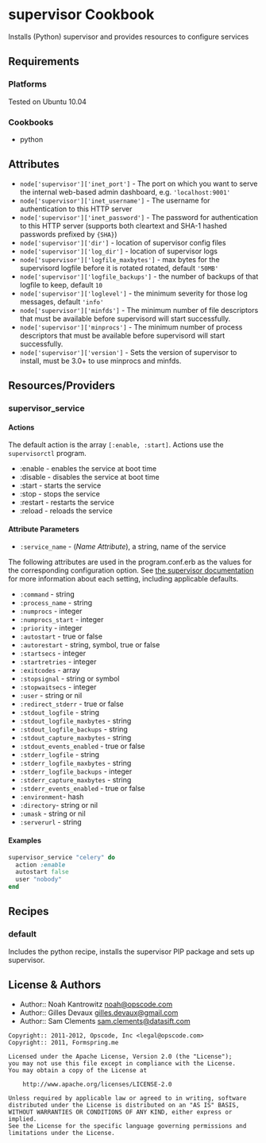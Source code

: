 supervisor Cookbook
===================
Installs (Python) supervisor and provides resources to configure services


Requirements
------------
### Platforms
Tested on Ubuntu 10.04

### Cookbooks
- python


Attributes
----------
- `node['supervisor']['inet_port']` - The port on which you want to serve the internal web-based admin dashboard, e.g. `'localhost:9001'`
- `node['supervisor']['inet_username']` - The username for authentication to this HTTP server
- `node['supervisor']['inet_password']` - The password for authentication to this HTTP server (supports both cleartext and SHA-1 hashed passwords prefixed by `{SHA}`)
- `node['supervisor']['dir']` - location of supervisor config files
- `node['supervisor']['log_dir']` - location of supervisor logs
- `node['supervisor']['logfile_maxbytes']` - max bytes for the supervisord logfile before it is rotated rotated, default `'50MB'`
- `node['supervisor']['logfile_backups']` - the number of backups of that logfile to keep, default `10`
- `node['supervisor']['loglevel']` - the minimum severity for those log messages, default `'info'`
- `node['supervisor']['minfds']` - The minimum number of file descriptors that must be available before supervisord will start successfully.
- `node['supervisor']['minprocs']` - The minimum number of process descriptors that must be available before supervisord will start successfully.
- `node['supervisor']['version']` - Sets the version of supervisor to install, must be 3.0+ to use minprocs and minfds.


Resources/Providers
-------------------
### supervisor\_service

#### Actions

The default action is the array `[:enable, :start]`. Actions use the `supervisorctl` program.

- :enable - enables the service at boot time
- :disable - disables the service at boot time
- :start - starts the service
- :stop - stops the service
- :restart - restarts the service
- :reload - reloads the service

#### Attribute Parameters

- `:service_name` - (*Name Attribute*), a string, name of the service

The following attributes are used in the program.conf.erb as the values for the corresponding configuration option. See [the supervisor documentation](http://supervisord.org/configuration.html#program-x-section-values) for more information about each setting, including applicable defaults.

- `:command` - string
- `:process_name` - string
- `:numprocs` - integer
- `:numprocs_start` - integer
- `:priority` - integer
- `:autostart` - true or false
- `:autorestart` - string, symbol, true or false
- `:startsecs` - integer
- `:startretries` - integer
- `:exitcodes` - array
- `:stopsignal` - string or symbol
- `:stopwaitsecs` - integer
- `:user` - string or nil
- `:redirect_stderr` - true or false
- `:stdout_logfile` - string
- `:stdout_logfile_maxbytes` - string
- `:stdout_logfile_backups` - string
- `:stdout_capture_maxbytes` - string
- `:stdout_events_enabled` - true or false
- `:stderr_logfile` - string
- `:stderr_logfile_maxbytes` - string
- `:stderr_logfile_backups` - integer
- `:stderr_capture_maxbytes` - string
- `:stderr_events_enabled` - true or false
- `:environment`- hash
- `:directory`- string or nil
- `:umask` - string or nil
- `:serverurl` - string

#### Examples

```ruby
supervisor_service "celery" do
  action :enable
  autostart false
  user "nobody"
end
```


Recipes
-------
### default
Includes the python recipe, installs the supervisor PIP package and sets up supervisor.


License & Authors
-----------------
- Author:: Noah Kantrowitz <noah@opscode.com>
- Author:: Gilles Devaux <gilles.devaux@gmail.com>
- Author:: Sam Clements <sam.clements@datasift.com>

```text
Copyright:: 2011-2012, Opscode, Inc <legal@opscode.com>
Copyright:: 2011, Formspring.me

Licensed under the Apache License, Version 2.0 (the "License");
you may not use this file except in compliance with the License.
You may obtain a copy of the License at

    http://www.apache.org/licenses/LICENSE-2.0

Unless required by applicable law or agreed to in writing, software
distributed under the License is distributed on an "AS IS" BASIS,
WITHOUT WARRANTIES OR CONDITIONS OF ANY KIND, either express or implied.
See the License for the specific language governing permissions and
limitations under the License.
```
